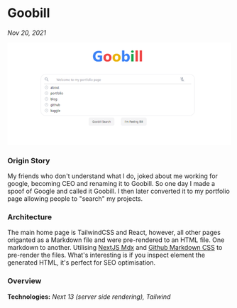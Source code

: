 # Goobill

*Nov 20, 2021*

![Website Screenshot](assets/goobill_snap.png)

### Origin Story

My friends who don't understand what I do, joked about me working for google, becoming CEO and renaming it to Goobill. So one day I made a spoof of Google and called it Goobill. I then later converted it to my portfolio page allowing people to "search" my projects. 

### Architecture

The main home page is TailwindCSS and React, however, all other pages origanted as a Markdown file and were pre-rendered to an HTML file. One markdown to another. Utilising [NextJS Mdx](https://nextjs.org/docs/pages/building-your-application/configuring/mdx) and [Github Markdown CSS](https://github.com/sindresorhus/github-markdown-css) to pre-render the files. What's interesting is if you inspect element the generated HTML, it's perfect for SEO optimisation.

### Overview

**Technologies:** *Next 13 (server side rendering), Tailwind*